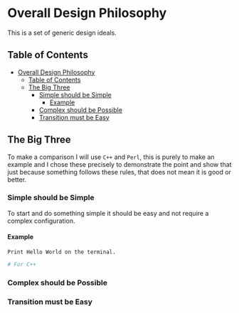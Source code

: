 # Overall Design Philosophy

This is a set of generic design ideals.

## Table of Contents

- [Overall Design Philosophy](#overall-design-philosophy)
  - [Table of Contents](#table-of-contents)
  - [The Big Three](#the-big-three)
    - [Simple should be Simple](#simple-should-be-simple)
      - [Example](#example)
    - [Complex should be Possible](#complex-should-be-possible)
    - [Transition must be Easy](#transition-must-be-easy)

## The Big Three

To make a comparison I will use `C++` and `Perl`, this is purely to make an example and I chose these precisely to demonstrate the point and show that just because something follows these rules, that does not mean it is good or better.

### Simple should be Simple

To start and do something simple it should be easy and not require a complex configuration.

#### Example

    Print Hello World on the terminal.

```bash
# For C++


```

### Complex should be Possible

### Transition must be Easy
